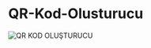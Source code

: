 # QR-Kod-Olusturucu
![QR KOD OLUŞTURUCU](https://github.com/theahmetgg/QR-Kod-Olusturucu/assets/92268751/8e59460b-8c3c-4260-8d75-ccd91fca406f)
